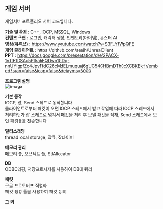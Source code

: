 ## 게임 서버
게임서버 포트폴리오 서버 코드입니다. <br/>

**기술 및 환경** : C++, IOCP, MSSQL, Windows<br/>
**컨텐츠 구현** : 로그인, 캐릭터 생성, 인벤토리(아이템), 몬스터 AI<br/>
**영상(유튜브)** : https://www.youtube.com/watch?v=S3F_YfWpQFE<br/>
**게임 클라이언트** : https://github.com/seejh/UnrealClient<br/>
**PPT** : https://docs.google.com/presentation/d/e/2PACX-1vTtF1DSAc5PI5ahFQDwn1GDq-nnUYIgpfZc4JpvFfdC26cMdELmuquaj6gUC54CHBmDTh0cXCBKEkHr/embed?start=false&loop=false&delayms=3000<br/>

**프로그램 설명**<br/>
![image](https://github.com/seejh/ServerPortfolio/assets/152791315/fb1d0163-3a41-4ad5-a077-5162a11ef021)
<br/>

**기본 동작**<br/>
IOCP, 잡, Send 스레드로 동작합니다.<br/>
클라이언트로부터 패킷이 오면 IOCP 스레드에서 받고 작업에 따라 IOCP 스레드에서 처리하던가 잡 스레드로 넘겨서 패킷을 처리 후 
보낼 패킷을 적재, Send 스레드에서 모인 패킷들을 전송합니다.

**멀티스레딩**<br/>
thread local storage, 잡큐, 잡타이머

**메모리 관리**<br/>
메모리 풀, 오브젝트 풀, StlAllocator

**DB**<br/>
ODBC래핑, 저장프로시저를 사용하여 DB에 쿼리

**패킷**<br/>
구글 프로토버프 직렬화<br/>
패킷 생성 툴을 사용하여 패킷 등록

**그 외**<br/>


